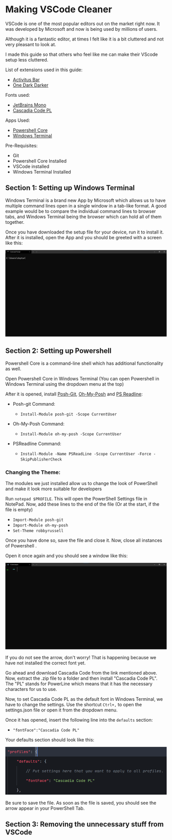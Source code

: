 # Making VSCode Cleaner

VSCode is one of the most popular editors out on the market right now. It was developed by Microsoft and now is being used by millions of users.

Although it is a fantastic editor, at times I felt like it is a bit cluttered and not very pleasant to look at.

I made this guide so that others who feel like me can make their VScode setup less cluttered.


List of extensions used in this guide:

- [Activitus Bar](https://marketplace.visualstudio.com/items?itemName=Gruntfuggly.activitusbar)
- [One Dark Darker](https://marketplace.visualstudio.com/items?itemName=JoelCrosby.one-dark-darker)

Fonts used:
- [JetBrains Mono](https://www.jetbrains.com/lp/mono/)
- [Cascadia Code PL](https://github.com/microsoft/cascadia-code)

Apps Used:
- [Powershell Core](https://github.com/PowerShell/PowerShell)
- [Windows Terminal]()

Pre-Requisites:

- Git
- Powershell Core Installed
- VSCode installed
- Windows Terminal Installed

## Section 1: Setting up Windows Terminal

Windows Terminal is a brand new App by Microsoft which allows us to have multiple command lines open in a single window in a tab-like format. A good example would be to compare the individual command lines to browser tabs, and Windows Terminal being the browser which can hold all of them together.

Once you have downloaded the setup file for your device, run it to install it. After it is installed, open the App and you should be greeted with a screen like this:

![img 1](demo/img_1.png)

## Section 2: Setting up Powershell

Powershell Core is a command-line shell which has additional functionality as well.

Open Powershell Core in Windows Terminal (You can open Powershell in Windows Terminal using the dropdown menu at the top) 

After it is opened, install [Posh-Git](https://github.com/dahlbyk/posh-git), [Oh-My-Posh](https://github.com/JanDeDobbeleer/oh-my-posh) and [PS Readline]():

- Posh-git Command: 
    - ```Install-Module posh-git -Scope CurrentUser```

- Oh-My-Posh Command:  
    - ```Install-Module oh-my-posh -Scope CurrentUser```

- PSReadline Command: 
    - ```Install-Module -Name PSReadLine -Scope CurrentUser -Force -SkipPublisherCheck```

### Changing the Theme: 

The modules we just installed allow us to change the look of PowerShell and make it look more suitable for developers

Run ```notepad $PROFILE```. This will open the PowerShell Settings file in NotePad. Now, add these lines to the end of the file (Or at the start, if the file is empty)

- ```Import-Module posh-git```
- ```Import-Module oh-my-posh```
- ```Set-Theme robbyrussell```

Once you have done so, save the file and close it. Now, close all instances of Powershell .

Open it once again and you should see a window like this:

![img 2](demo/img_2.png)

If you do not see the arrow, don't worry! That is happening because we have not installed the correct font yet.

Go ahead and download Cascadia Code from the link mentioned above. Now, extract the .zip file to a folder and then install "Cascadia Code PL". The "PL" stands for PowerLine which means that it has the necessary characters for us to use.

Now, to set Cascadia Code PL as the default font in Windows Terminal, we have to change the settings. Use the shortcut ```Ctrl+,``` to open the settings.json file or open it from the dropdown menu.

Once it has opened, insert the following line into the ```defaults``` section:
- ```"fontFace":"Cascadia Code PL"``` 

Your defaults section should look like this:

![img 3](demo/img_3.png)

Be sure to save the file. As soon as the file is saved, you should see the arrow appear in your PowerShell Tab.


## Section 3: Removing the unnecessary stuff from VSCode